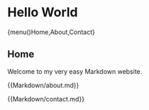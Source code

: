 # Hello World

{menu()Home,About,Contact}

## Home
Welcome to my very easy Markdown website.

{{Markdown/about.md}}

{{Markdown/contact.md}}